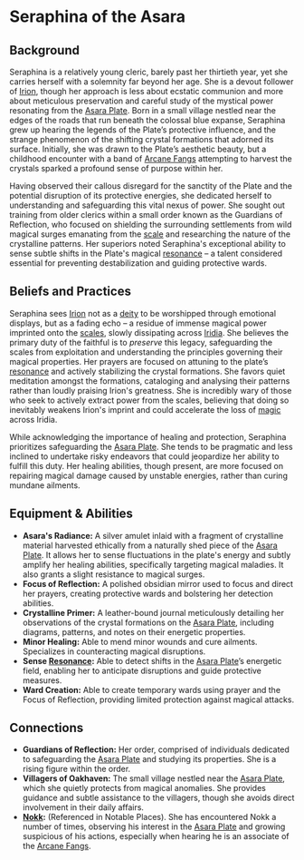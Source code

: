 # Seraphina of the Asara

## Background

Seraphina is a relatively young cleric, barely past her thirtieth year, yet she carries herself with a solemnity far beyond her age. She is a devout follower of [Irion](/being/deity/irion.md), though her approach is less about ecstatic communion and more about meticulous preservation and careful study of the mystical power resonating from the [Asara Plate](/geography/scale/asara-plate.md). Born in a small village nestled near the edges of the roads that run beneath the colossal blue expanse, Seraphina grew up hearing the legends of the Plate’s protective influence, and the strange phenomenon of the shifting crystal formations that adorned its surface. Initially, she was drawn to the Plate’s aesthetic beauty, but a childhood encounter with a band of [Arcane Fangs](/structure/society/factions/arcane-fangs.md) attempting to harvest the crystals sparked a profound sense of purpose within her.

Having observed their callous disregard for the sanctity of the Plate and the potential disruption of its protective energies, she dedicated herself to understanding and safeguarding this vital nexus of power. She sought out training from older clerics within a small order known as the Guardians of Reflection, who focused on shielding the surrounding settlements from wild magical surges emanating from the [scale](/geography/landmark/scale.md) and researching the nature of the crystalline patterns.  Her superiors noted Seraphina's exceptional ability to sense subtle shifts in the Plate's magical [resonance](/raw/20250501/resonance/resonance.md) – a talent considered essential for preventing destabilization and guiding protective wards.

## Beliefs and Practices

Seraphina sees [Irion](/being/deity/irion.md) not as a [deity](/structure/mechanic/deity.md) to be worshipped through emotional displays, but as a fading echo – a residue of immense magical power imprinted onto the [scales](/geography/landmark/scale.md), slowly dissipating across [Iridia](/geography/world/iridia.md). She believes the primary duty of the faithful is to *preserve* this legacy, safeguarding the scales from exploitation and understanding the principles governing their magical properties. Her prayers are focused on attuning to the plate’s [resonance](/raw/20250501/resonance/resonance.md) and actively stabilizing the crystal formations. She favors quiet meditation amongst the formations, cataloging and analysing their patterns rather than loudly praising Irion's greatness.  She is incredibly wary of those who seek to actively extract power from the scales, believing that doing so inevitably weakens Irion's imprint and could accelerate the loss of [magic](/structure/mechanic/magic.md) across Iridia.

While acknowledging the importance of healing and protection, Seraphina prioritizes safeguarding the [Asara Plate](/geography/scale/asara-plate.md). She tends to be pragmatic and less inclined to undertake risky endeavors that could jeopardize her ability to fulfill this duty. Her healing abilities, though present, are more focused on repairing magical damage caused by unstable energies, rather than curing mundane ailments.

## Equipment & Abilities

*   **Asara's Radiance:** A silver amulet inlaid with a fragment of crystalline material harvested ethically from a naturally shed piece of the [Asara Plate](/geography/scale/asara-plate.md). It allows her to sense fluctuations in the plate's energy and subtly amplify her healing abilities, specifically targeting magical maladies. It also grants a slight resistance to magical surges.
*   **Focus of Reflection:** A polished obsidian mirror used to focus and direct her prayers, creating protective wards and bolstering her detection abilities.
*   **Crystalline Primer:** A leather-bound journal meticulously detailing her observations of the crystal formations on the [Asara Plate](/geography/scale/asara-plate.md), including diagrams, patterns, and notes on their energetic properties.
*   **Minor Healing:** Able to mend minor wounds and cure ailments. Specializes in counteracting magical disruptions.
*   **Sense [Resonance](/raw/20250501/resonance/resonance.md):** Able to detect shifts in the [Asara Plate](/geography/scale/asara-plate.md)’s energetic field, enabling her to anticipate disruptions and guide protective measures.
*   **Ward Creation:** Able to create temporary wards using prayer and the Focus of Reflection, providing limited protection against magical attacks.

## Connections

*   **Guardians of Reflection:** Her order, comprised of individuals dedicated to safeguarding the [Asara Plate](/geography/scale/asara-plate.md) and studying its properties. She is a rising figure within the order.
*   **Villagers of Oakhaven:** The small village nestled near the [Asara Plate](/geography/scale/asara-plate.md), which she quietly protects from magical anomalies. She provides guidance and subtle assistance to the villagers, though she avoids direct involvement in their daily affairs.
*   **[Nokk](/being/character/nokk.md):** (Referenced in Notable Places). She has encountered Nokk a number of times, observing his interest in the [Asara Plate](/geography/scale/asara-plate.md) and growing suspicious of his actions, especially when hearing he is an associate of the [Arcane Fangs](/structure/society/factions/arcane-fangs.md).
